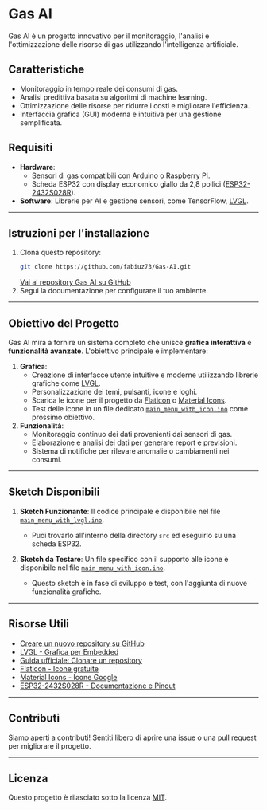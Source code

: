 # Gas AI

Gas AI è un progetto innovativo per il monitoraggio, l'analisi e l'ottimizzazione delle risorse di gas utilizzando l'intelligenza artificiale.

## Caratteristiche
- Monitoraggio in tempo reale dei consumi di gas.
- Analisi predittiva basata su algoritmi di machine learning.
- Ottimizzazione delle risorse per ridurre i costi e migliorare l'efficienza.
- Interfaccia grafica (GUI) moderna e intuitiva per una gestione semplificata.

## Requisiti
- **Hardware**:
  - Sensori di gas compatibili con Arduino o Raspberry Pi.
  - Scheda ESP32 con display economico giallo da 2,8 pollici ([ESP32-2432S028R](https://randomnerdtutorials.com/esp32-cheap-yellow-display-cyd-pinout-esp32-2432s028r/#available-pins)).
- **Software**: Librerie per AI e gestione sensori, come TensorFlow, [LVGL](https://lvgl.io/).

---

## Istruzioni per l'installazione
1. Clona questo repository:
   ```bash
   git clone https://github.com/fabiuz73/Gas-AI.git
   ```
   [Vai al repository Gas AI su GitHub](https://github.com/fabiuz73/Gas-AI)
2. Segui la documentazione per configurare il tuo ambiente.

---

## Obiettivo del Progetto

Gas AI mira a fornire un sistema completo che unisce **grafica interattiva** e **funzionalità avanzate**. L'obiettivo principale è implementare:
1. **Grafica**:
   - Creazione di interfacce utente intuitive e moderne utilizzando librerie grafiche come [LVGL](https://lvgl.io/).
   - Personalizzazione dei temi, pulsanti, icone e loghi.
   - Scarica le icone per il progetto da [Flaticon](https://www.flaticon.com/) o [Material Icons](https://fonts.google.com/icons).
   - Test delle icone in un file dedicato [`main_menu_with_icon.ino`](src/main_menu_with_icon.ino) come prossimo obiettivo.
2. **Funzionalità**:
   - Monitoraggio continuo dei dati provenienti dai sensori di gas.
   - Elaborazione e analisi dei dati per generare report e previsioni.
   - Sistema di notifiche per rilevare anomalie o cambiamenti nei consumi.

---

## Sketch Disponibili

1. **Sketch Funzionante**: Il codice principale è disponibile nel file [`main_menu_with_lvgl.ino`](src/main_menu_with_lvgl.ino).
   - Puoi trovarlo all'interno della directory `src` ed eseguirlo su una scheda ESP32.

2. **Sketch da Testare**: Un file specifico con il supporto alle icone è disponibile nel file [`main_menu_with_icon.ino`](src/main_menu_with_icon.ino).
   - Questo sketch è in fase di sviluppo e test, con l'aggiunta di nuove funzionalità grafiche.

---

## Risorse Utili
- [Creare un nuovo repository su GitHub](https://github.com/new)
- [LVGL - Grafica per Embedded](https://lvgl.io/)
- [Guida ufficiale: Clonare un repository](https://docs.github.com/en/repositories/creating-and-managing-repositories/cloning-a-repository)
- [Flaticon - Icone gratuite](https://www.flaticon.com/)
- [Material Icons - Icone Google](https://fonts.google.com/icons)
- [ESP32-2432S028R - Documentazione e Pinout](https://randomnerdtutorials.com/esp32-cheap-yellow-display-cyd-pinout-esp32-2432s028r/#available-pins)

---

## Contributi
Siamo aperti a contributi! Sentiti libero di aprire una issue o una pull request per migliorare il progetto.

---

## Licenza
Questo progetto è rilasciato sotto la licenza [MIT](LICENSE).